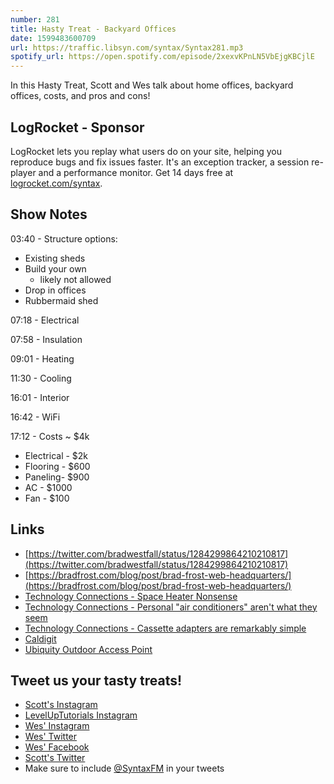 ```yaml
---
number: 281
title: Hasty Treat - Backyard Offices
date: 1599483600709
url: https://traffic.libsyn.com/syntax/Syntax281.mp3
spotify_url: https://open.spotify.com/episode/2xexvKPnLN5VbEjgKBCjlE
---
```


In this Hasty Treat, Scott and Wes talk about home offices, backyard offices, costs, and pros and cons!

## LogRocket - Sponsor
LogRocket lets you replay what users do on your site, helping you reproduce bugs and fix issues faster. It's an exception tracker, a session re-player and a performance monitor. Get 14 days free at [logrocket.com/syntax](https://logrocket.com/syntax).

## Show Notes

03:40 - Structure options: 
* Existing sheds
* Build your own
  * likely not allowed
* Drop in offices 
* Rubbermaid shed 

07:18 - Electrical

07:58 - Insulation

09:01 - Heating

11:30 - Cooling

16:01 - Interior

16:42 - WiFi

17:12 - Costs ~ $4k
* Electrical - $2k
* Flooring - $600
* Paneling- $900
* AC - $1000
* Fan - $100 

## Links
* [https://twitter.com/bradwestfall/status/1284299864210210817](https://twitter.com/bradwestfall/status/1284299864210210817)
* [https://bradfrost.com/blog/post/brad-frost-web-headquarters/](https://bradfrost.com/blog/post/brad-frost-web-headquarters/)
* [Technology Connections - Space Heater Nonsense](https://www.youtube.com/watch?v=V-jmSjy2ArM)
* [Technology Connections - Personal "air conditioners" aren't what they seem](https://www.youtube.com/watch?v=2horH-IeurA)
* [Technology Connections - Cassette adapters are remarkably simple](https://www.youtube.com/watch?v=dH4n8fUjtLQ)
* [Caldigit](https://www.caldigit.com/)
* [Ubiquity Outdoor Access Point](https://store.ui.com/collections/unifi-network-access-points/products/unifi-ac-mesh-ap)

## Tweet us your tasty treats!
* [Scott's Instagram](https://www.instagram.com/stolinski/)
* [LevelUpTutorials Instagram](https://www.instagram.com/LevelUpTutorials/)
* [Wes' Instagram](https://www.instagram.com/wesbos/)
* [Wes' Twitter](https://twitter.com/wesbos)
* [Wes' Facebook](https://www.facebook.com/wesbos.developer)
* [Scott's Twitter](https://twitter.com/stolinski)
* Make sure to include [@SyntaxFM](https://twitter.com/SyntaxFM) in your tweets